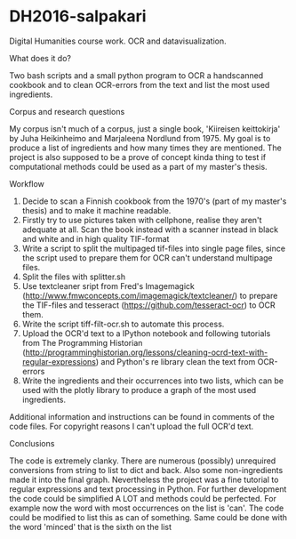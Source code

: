 # DH2016-salpakari

Digital Humanities course work. OCR and datavisualization.

What does it do?

Two bash scripts and a small python program to OCR a handscanned cookbook and to clean OCR-errors from the text and list the most used ingredients.

Corpus and research questions

My corpus isn't much of a corpus, just a single book, 'Kiireisen keittokirja' by Juha Heikinheimo and Marjaleena Nordlund from 1975. My goal is to produce a list of ingredients and how many times they are mentioned. The project is also supposed to be a prove of concept kinda thing to test if computational methods could be used as a part of my master's thesis.

Workflow

1. Decide to scan a Finnish cookbook from the 1970's (part of my master's thesis) and to make it machine readable.
2. Firstly try to use pictures taken with cellphone, realise they aren't adequate at all. Scan the book instead with a scanner instead in black and white and in high quality TIF-format
3. Write a script to split the multipaged tif-files into single page files, since the script used to prepare them for OCR can't understand multipage files.
4. Split the files with splitter.sh
5. Use textcleaner sript from Fred's Imagemagick (http://www.fmwconcepts.com/imagemagick/textcleaner/) to prepare the TIF-files and tesseract (https://github.com/tesseract-ocr) to OCR them.
6. Write the script tiff-filt-ocr.sh to automate this process.
7. Upload the OCR'd text to a IPython notebook and following tutorials from The Programming Historian (http://programminghistorian.org/lessons/cleaning-ocrd-text-with-regular-expressions) and Python's re library clean the text from OCR-errors
8. Write the ingredients and their occurrences into two lists, which can be used with the plotly library to produce a graph of the most used ingredients.

Additional information and instructions can be found in comments of the code files.
For copyright reasons I can't upload the full OCR'd text.

Conclusions

The code is extremely clanky. There are numerous (possibly) unrequired conversions from string to list to dict and back. Also some non-ingredients made it into the final graph. Nevertheless the project was a fine tutorial to regular expressions and text processing in Python. For further development the code could be simplified A LOT and methods could be perfected. For example now the word with most occurrences on the list is 'can'. The code could be modified to list this as can of something. Same could be done with the word 'minced' that is the sixth on the list
